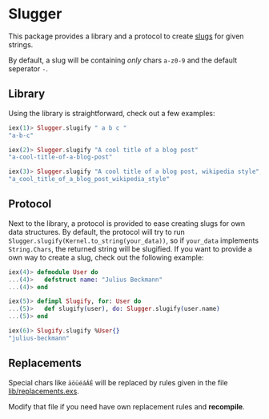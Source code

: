 # Slugger

This package provides a library and a protocol to create [slugs](http://en.wikipedia.org/wiki/Semantic_URL#Slug) for given strings.

By default, a slug will be containing _only_ chars `a-z0-9` and the default seperator `-`.

## Library

Using the library is straightforward, check out a few examples:

```elixir
iex(1)> Slugger.slugify " a b c "
"a-b-c"

iex(2)> Slugger.slugify "A cool title of a blog post"
"a-cool-title-of-a-blog-post"

iex(3)> Slugger.slugify "A cool title of a blog post, wikipedia style", ?_
"a_cool_title_of_a_blog_post_wikipedia_style"
```

## Protocol

Next to the library, a protocol is provided to ease creating slugs for own data structures.
By default, the protocol will try to run `Slugger.slugify(Kernel.to_string(your_data))`, so if `your_data` implements `String.Chars`, the returned string will be slugified.
If you want to provide a own way to create a slug, check out the following example:

```elixir
iex(4)> defmodule User do
...(4)>   defstruct name: "Julius Beckmann"
...(4)> end

iex(5)> defimpl Slugify, for: User do   
...(5)>   def slugify(user), do: Slugger.slugify(user.name)
...(5)> end

iex(6)> Slugify.slugify %User{}                          
"julius-beckmann"
```

## Replacements

Special chars like `äöüéáÁÉ` will be replaced by rules given in the file [lib/replacements.exs](lib/replacements.exs).

Modify that file if you need have own replacement rules and __recompile__.
